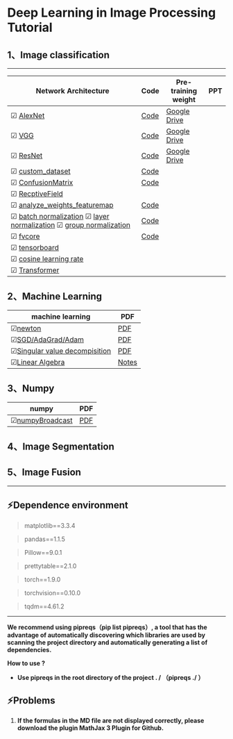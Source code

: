 # Deep Learning in Image Processing Tutorial



## 1、Image classification 



***

| Network  Architecture                                        | Code                                                         | Pre-training weight                                          | PPT  |
| ------------------------------------------------------------ | ------------------------------------------------------------ | ------------------------------------------------------------ | ---- |
| &#9745; [AlexNet](https://github.com/MorvanLi/Python/tree/main/pytorch_classification/AlexNet) | [Code](https://github.com/MorvanLi/Python/tree/main/pytorch_classification/AlexNet) | [Google Drive](https://drive.google.com/file/d/1eOE0xMK5g2xt7rY4RLyUdVFFRMSt6kcu/view?usp=sharing) |      |
| &#9745; [VGG](https://github.com/MorvanLi/Python/tree/main/pytorch_classification/VGG) | [Code](https://github.com/MorvanLi/Python/tree/main/pytorch_classification/VGG) | [Google Drive](https://drive.google.com/file/d/1FACaDWpjesNyX806JKXDzt6cs_7dBzLf/view?usp=sharing) |      |
| &#9745; [ResNet](https://github.com/MorvanLi/Python/tree/main/pytorch_classification/ResNet) | [Code](https://github.com/MorvanLi/Python/tree/main/pytorch_classification/ResNet) | [Google Drive](https://drive.google.com/file/d/1qzyeIffdQx84o3GEIJK28UJGTmbsrcJb/view?usp=sharing) |      |
| &#9745; [custom_dataset](https://github.com/MorvanLi/Python/tree/main/pytorch_classification/custom_dataset) | [Code](https://github.com/MorvanLi/Python/tree/main/pytorch_classification/custom_dataset) |                                                              |      |
| &#9745; [ConfusionMatrix](https://github.com/MorvanLi/Python/tree/main/pytorch_classification/ConfusionMatrix) | [Code](https://github.com/MorvanLi/Python/tree/main/pytorch_classification/ConfusionMatrix) |                                                              |      |
| &#9745; [RecptiveField](https://github.com/MorvanLi/Python/tree/main/pytorch_classification/ReceptiveField) |                                                              |                                                              |      |
| &#9745; [analyze_weights_featuremap](https://github.com/MorvanLi/Python/tree/main/pytorch_classification/analyze_weights_featuremap) | [Code](https://github.com/MorvanLi/Python/tree/main/pytorch_classification/analyze_weights_featuremap) |                                                              |      |
| &#9745; [batch normalization](https://github.com/MorvanLi/Python/tree/main/pytorch_classification/normalization/)  &#9745; [layer normalization](https://github.com/MorvanLi/Python/tree/main/pytorch_classification/normalization/layernormalization)  &#9745; [group normalization](https://github.com/MorvanLi/Python/tree/main/pytorch_classification/normalization/groupnormalization) | [Code](https://github.com/MorvanLi/Python/tree/main/pytorch_classification/normalization) |                                                              |      |
| &#9745; [fvcore](https://github.com/MorvanLi/Python/tree/main/pytorch_classification/fvcore) | [Code](https://github.com/MorvanLi/Python/tree/main/pytorch_classification/fvcore) |                                                              |      |
| &#9745; [tensorboard](https://github.com/MorvanLi/Python/tree/main/pytorch_classification/tensorboard) |                                                              |                                                              |      |
| &#9745; [cosine learning rate](https://github.com/MorvanLi/Python/tree/main/pytorch_classification/cosineLearningRate) |                                                              |                                                              |      |
| &#9745; [Transformer]()                                      |                                                              |                                                              |      |



## 2、Machine Learning

| machine learning                                             | PDF                                                          |
| ------------------------------------------------------------ | ------------------------------------------------------------ |
| &#9745;[newton](https://github.com/MorvanLi/Python/blob/main/machineLearning/newton.pdf) | [PDF](https://github.com/MorvanLi/Python/blob/main/machineLearning/newton.pdf) |
| &#9745;[SGD/AdaGrad/Adam](https://github.com/MorvanLi/Python/blob/main/machineLearning/optimizer.pdf) | [PDF](https://github.com/MorvanLi/Python/blob/main/machineLearning/optimizer.pdf) |
| &#9745;[Singular value decompisition](https://github.com/MorvanLi/Python/blob/main/machineLearning/svd.pdf) | [PDF](https://github.com/MorvanLi/Python/blob/main/machineLearning/svd.pdf) |
| &#9745;[Linear Algebra](https://zhuanlan.zhihu.com/p/457858293) | [Notes](https://zhuanlan.zhihu.com/p/457858293)              |



## 3、Numpy

| numpy                                                        | PDF                                                          |
| ------------------------------------------------------------ | ------------------------------------------------------------ |
| &#9745;[numpyBroadcast](https://github.com/MorvanLi/Python/blob/main/numpy/numpyBroadcast.pdf) | [PDF](https://github.com/MorvanLi/Python/blob/main/numpy/numpyBroadcast.pdf) |



##  4、Image Segmentation





## 5、Image Fusion



****



## :zap:Dependence environment

>matplotlib==3.3.4

>pandas==1.1.5

>Pillow==9.0.1

>prettytable==2.1.0

>torch==1.9.0

>torchvision==0.10.0

>tqdm==4.61.2

***



**We recommend using pipreqs（pip list pipreqs）, a tool that has the advantage of automatically discovering which libraries are used by scanning the project directory and automatically generating a list of dependencies.**

**How to use ?**

- **Use pipreqs in the root directory of the project . /              （pipreqs ./ ）**





## :zap:Problems

1. **If the formulas in the MD file are not displayed correctly, please download the plugin MathJax 3 Plugin for Github.**

